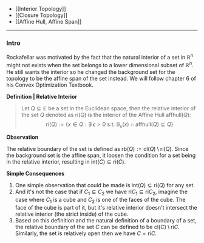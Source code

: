 - [[Interior Topology]]
- [[Closure Topology]]
- [[Affine Hull, Affine Span]]

---
### **Intro**

Rockafellar was motivated by the fact that the natural interior of a set in $\mathbb R^n$ might not exists when the set belongs to a lower dimensional subset of $\mathbb R^n$. He still wants the interior so he changed the background set for the topology to be the affine span of the set instead. We will follow chapter 6 of his Convex Optimization Textbook. 

**Definition | Relative Interior** 
> Let $Q\subseteq \mathbb{E}$ be a set in the Euclidean space, then the relative interior of the set $Q$ denoted as $\text{ri}(Q)$ is the interior of the Affine Hull $\text{affhull}(Q)$: 
> $$
> \text{ri}(Q):= 
> \{
>     x\in Q:  \exists\; \epsilon > 0 \text{ s.t: }
>     \mathbb{B}_\epsilon(x)\cap \text{affhull}(Q)\subseteq Q
> \}
> $$

**Observation**

The relative boundary of the set is defined as $\text{rb}(Q):= \text{cl}(Q)\setminus \text{ri}(Q)$. Since the background set is the affine span, it loosen the condition for a set being in the relative interior, resulting in $\text{int}(C)\subseteq \text{ri}(C)$. 

**Simple Consequences**

1. One simple observation that could be made is $\text{int}(Q)\subseteq \text{ri}(Q)$ for any set. 
2. And it's not the case that if $C_1 \subseteq C_2$ we have $\text{ri}C_1 \subseteq \text{ri}C_2$, imagine the case where $C_1$ is a cube and $C_2$ is one of the faces of the cube. The face of the cube is part of it, but it's relative interior doesn't intersect the relative interior (the strict inside) of the cube. 
3. Based on this definition and the natural definition of a boundary of a set, the relative boundary of the set $C$ can be defined to be $\text{cl}(C)\setminus \text{ri}C$. Similarly, the set is relatively open then we have $C = \text{ri}C$. 


